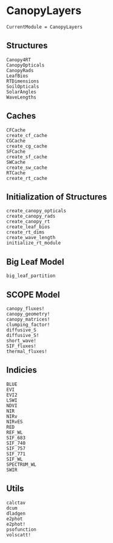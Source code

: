 # CanopyLayers
```@meta
CurrentModule = CanopyLayers
```




## Structures
```@docs
Canopy4RT
CanopyOpticals
CanopyRads
LeafBios
RTDimensions
SoilOpticals
SolarAngles
WaveLengths
```




## Caches
```@docs
CFCache
create_cf_cache
CGCache
create_cg_cache
SFCache
create_sf_cache
SWCache
create_sw_cache
RTCache
create_rt_cache
```


## Initialization of Structures
```@docs
create_canopy_opticals
create_canopy_rads
create_canopy_rt
create_leaf_bios
create_rt_dims
create_wave_length
initialize_rt_module
```




## Big Leaf Model
```@docs
big_leaf_partition
```




## SCOPE Model
```@docs
canopy_fluxes!
canopy_geometry!
canopy_matrices!
clumping_factor!
diffusive_S
diffusive_S!
short_wave!
SIF_fluxes!
thermal_fluxes!
```




## Indicies
```@docs
BLUE
EVI
EVI2
LSWI
NDVI
NIR
NIRv
NIRvES
RED
REF_WL
SIF_683
SIF_740
SIF_757
SIF_771
SIF_WL
SPECTRUM_WL
SWIR
```




## Utils
```@docs
calctav
dcum
dladgen
e2phot
e2phot!
psofunction
volscatt!
```

